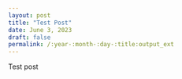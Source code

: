 ```yaml
---
layout: post
title: "Test Post"
date: June 3, 2023
draft: false
permalink: /:year-:month-:day-:title:output_ext
---
```


Test post
